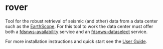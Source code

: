 # rover 

Tool for the robust retrieval of seismic (and other) data from a data center such as the [EarthScope](https://www.earthscope.org/data).  For this tool to work the data center must offer both a [fdsnws-availability](https://service.iris.edu/fdsnws/availability/1/) service and an [fdsnws-dataselect](http://service.iris.edu/fdsnws/dataselect/1/) service.

For more installation instructions and quick start see the [User Guide](https://earthscope.github.io/rover/).
